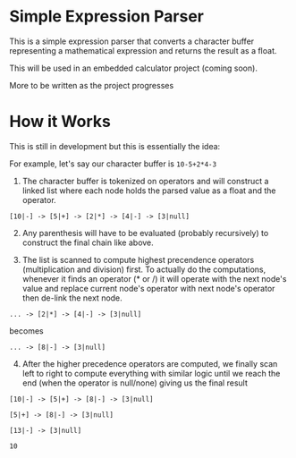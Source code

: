 # Simple Expression Parser
This is a simple expression parser that converts a character buffer representing a mathematical expression and returns the result as a float.

This will be used in an embedded calculator project (coming soon).

More to be written as the project progresses

# How it Works
This is still in development but this is essentially the idea:

For example, let's say our character buffer is `10-5+2*4-3`

1. The character buffer is tokenized on operators and will construct a linked list where each node holds the parsed value as a float and the operator.

`[10|-] -> [5|+] -> [2|*] -> [4|-] -> [3|null]`

2. Any parenthesis will have to be evaluated (probably recursively) to construct the final chain like above.

3. The list is scanned to compute highest precendence operators (multiplication and division) first. To actually do the computations, whenever it finds an operator (* or /) it will operate with the next node's value and replace current node's operator with next node's operator then de-link the next node.

`... -> [2|*] -> [4|-] -> [3|null]`

becomes

`... -> [8|-] -> [3|null]`

4. After the higher precedence operators are computed, we finally scan left to right to compute everything with similar logic until we reach the end (when the operator is null/none) giving us the final result

`[10|-] -> [5|+] -> [8|-] -> [3|null]`

`[5|+] -> [8|-] -> [3|null]`

`[13|-] -> [3|null]`

`10`